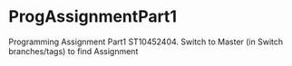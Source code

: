 # ProgAssignmentPart1
Programming Assignment Part1 ST10452404.
Switch to Master (in Switch branches/tags) to find Assignment
